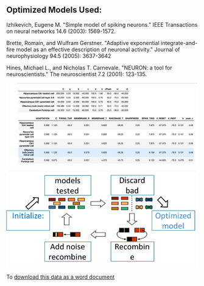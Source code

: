 
 
## Optimized Models Used:

Izhikevich, Eugene M. "Simple model of spiking neurons." IEEE Transactions on neural networks 14.6 (2003): 1569-1572.


Brette, Romain, and Wulfram Gerstner. "Adaptive exponential integrate-and-fire model as an effective description of neuronal activity." Journal of neurophysiology 94.5 (2005): 3637-3642


Hines, Michael L., and Nicholas T. Carnevale. "NEURON: a tool for neuroscientists." The neuroscientist 7.2 (2001): 123-135.

![opt_model_info.png](../Images/opt_model_info.png)

![genetic algorithm process](../Images/how_genetic_alg_work.png)


To [download this data as a word document](https://github.com/russelljjarvis/CNS2020/raw/gh-pages/Images/Models_info.docx
)


 
